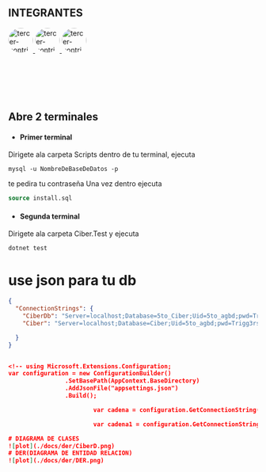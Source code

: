 ## INTEGRANTES 

<a href="https://github.com/Sherklan12e">
  <img src="https://github.com/Sherklan12e.png" alt="tercer-contribuidor" width="50" style="border-radius: 50%;">
</a>
<a href="https://github.com/ET12JULIO">
  <img src="https://github.com/ET12JULIO.png" alt="tercer-contribuidor" width="50" style="border-radius: 50%;">
</a>
<a href="https://github.com/quispeleon">
  <img src="https://github.com/quispeleon.png" alt="tercer-contribuidor" width="50" style="border-radius: 50%;">
</a>
<br>
<br>
<br>
<br>
<br>
<br>


<!-- # Antes de correr el programa
Cambia estos datos con los tuyos , esta en src/Ciber.Test/itest.cs
```c#
public class TestAdo
{
    protected readonly IDAO Ado;
    private const string   _cadena = "Server=localhost;Database=LATABLA;Uid=LABASEDEDATOS;pwd=TUCONTRASEÑA;Allow User Variables=True";
    

    public TestAdo() => Ado = new CuentaRepository(_cadena);
    public TestAdo(string cadena) => Ado = new CuentaRepository(cadena);
} 
``` -->

## Abre 2 terminales 
* <h4>Primer terminal 

Dirigete ala carpeta Scripts 
dentro de tu terminal, ejecuta 
```
mysql -u NombreDeBaseDeDatos -p 
```
te pedira tu contraseña 
Una vez dentro ejecuta 
```sql
source install.sql
```
* <h4>Segunda terminal
Dirigete ala carpeta Ciber.Test y ejecuta 
```c#
dotnet test
``` 



# use json para tu db
```json
{
  "ConnectionStrings": {
    "CiberDb": "Server=localhost;Database=5to_Ciber;Uid=5to_agbd;pwd=Trigg3rs!;Allow User Variables=True",
    "Ciber": "Server=localhost;Database=Ciber;Uid=5to_agbd;pwd=Trigg3rs!;Allow User Variables=True"

  }
}


<!-- using Microsoft.Extensions.Configuration;
var configuration = new ConfigurationBuilder()
                .SetBasePath(AppContext.BaseDirectory)
                .AddJsonFile("appsettings.json")
                .Build();

                        var cadena = configuration.GetConnectionString("CiberDb");

                        var cadena1 = configuration.GetConnectionString("Ciber"); -->

# DIAGRAMA DE CLASES 
![plot](./docs/der/CiberD.png)
# DER(DIAGRAMA DE ENTIDAD RELACION)
![plot](./docs/der/DER.png)